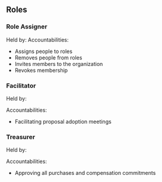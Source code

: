 ## Roles

### Role Assigner

Held by:
Accountabilities:

* Assigns people to roles
* Removes people from roles
* Invites members to the organization
* Revokes membership

### Facilitator

Held by:

Accountabilities:

* Facilitating proposal adoption meetings

### Treasurer

Held by:

Accountabilities:

* Approving all purchases and compensation commitments
